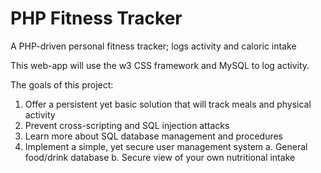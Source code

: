 # PHP Fitness Tracker

A PHP-driven personal fitness tracker; logs activity and caloric intake

This web-app will use the w3 CSS framework and MySQL to log activity.

The goals of this project:
1. Offer a persistent yet basic solution that will track meals and physical activity
2. Prevent cross-scripting and SQL injection attacks
3. Learn more about SQL database management and procedures
4. Implement a simple, yet secure user management system
  a. General food/drink database
  b. Secure view of your own nutritional intake
